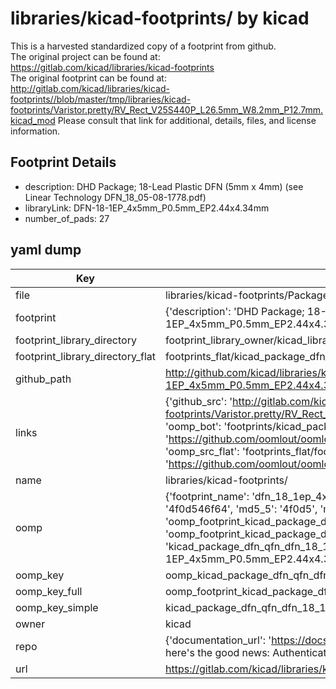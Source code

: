 # libraries/kicad-footprints/ by kicad  
This is a harvested standardized copy of a footprint from github.  
The original project can be found at:  
https://gitlab.com/kicad/libraries/kicad-footprints  
The original footprint can be found at:
http://gitlab.com/kicad/libraries/kicad-footprints//blob/master/tmp/libraries/kicad-footprints/Varistor.pretty/RV_Rect_V25S440P_L26.5mm_W8.2mm_P12.7mm.kicad_mod
Please consult that link for additional, details, files, and license information.  
## Footprint Details
* description: DHD Package; 18-Lead Plastic DFN (5mm x 4mm) (see Linear Technology DFN_18_05-08-1778.pdf)  
* libraryLink: DFN-18-1EP_4x5mm_P0.5mm_EP2.44x4.34mm  
* number_of_pads: 27  
## yaml dump  
| Key | Value |  
| --- | --- |  
| file | libraries/kicad-footprints/Package_DFN_QFN.pretty/DFN-18-1EP_4x5mm_P0.5mm_EP2.44x4.34mm.kicad_mod |  
| footprint | {'description': 'DHD Package; 18-Lead Plastic DFN (5mm x 4mm) (see Linear Technology DFN_18_05-08-1778.pdf)', 'libraryLink': 'DFN-18-1EP_4x5mm_P0.5mm_EP2.44x4.34mm', 'number_of_pads': 27} |  
| footprint_library_directory | footprint_library_owner/kicad_libraries/kicad-footprints/ |  
| footprint_library_directory_flat | footprints_flat/kicad_package_dfn_qfn_dfn_18_1ep_4x5mm_p0_5mm_ep2_44x4_34mm/working |  
| github_path | http://github.com/kicad/libraries/kicad-footprints//blob/master/tmp/libraries/kicad-footprints/Package_DFN_QFN.pretty/DFN-18-1EP_4x5mm_P0.5mm_EP2.44x4.34mm.kicad_mod |  
| links | {'github_src': 'http://gitlab.com/kicad/libraries/kicad-footprints//blob/master/tmp/libraries/kicad-footprints/Varistor.pretty/RV_Rect_V25S440P_L26.5mm_W8.2mm_P12.7mm.kicad_mod', 'github_src_repo': 'https://gitlab.com/kicad/libraries/kicad-footprints', 'oomp_bot': 'footprints/kicad_package_dfn_qfn_dfn_18_1ep_4x5mm_p0_5mm_ep2_44x4_34mm/working', 'oomp_bot_github': 'https://github.com/oomlout/oomlout_oomp_footprint_bot/tree/main/footprints/kicad_package_dfn_qfn_dfn_18_1ep_4x5mm_p0_5mm_ep2_44x4_34mm/working', 'oomp_src_flat': 'footprints_flat/footprints_flat/kicad_package_dfn_qfn_dfn_18_1ep_4x5mm_p0_5mm_ep2_44x4_34mm/working', 'oomp_src_flat_github': 'https://github.com/oomlout/oomlout_oomp_footprint_src/tree/main/footprints_flat/kicad_package_dfn_qfn_dfn_18_1ep_4x5mm_p0_5mm_ep2_44x4_34mm/working'} |  
| name | libraries/kicad-footprints/ |  
| oomp | {'footprint_name': 'dfn_18_1ep_4x5mm_p0_5mm_ep2_44x4_34mm', 'library_name': 'package_dfn_qfn', 'md5': '4f0d546f6453ce1bd3a5332e207a3aa2', 'md5_10': '4f0d546f64', 'md5_5': '4f0d5', 'md5_6': '4f0d54', 'oomp_key': 'oomp_kicad_package_dfn_qfn_dfn_18_1ep_4x5mm_p0_5mm_ep2_44x4_34mm', 'oomp_key_extra': 'oomp_footprint_kicad_package_dfn_qfn_dfn_18_1ep_4x5mm_p0_5mm_ep2_44x4_34mm', 'oomp_key_full': 'oomp_footprint_kicad_package_dfn_qfn_dfn_18_1ep_4x5mm_p0_5mm_ep2_44x4_34mm_4f0d54', 'oomp_key_simple': 'kicad_package_dfn_qfn_dfn_18_1ep_4x5mm_p0_5mm_ep2_44x4_34mm', 'original_filename': 'libraries/kicad-footprints/Package_DFN_QFN.pretty/DFN-18-1EP_4x5mm_P0.5mm_EP2.44x4.34mm.kicad_mod', 'owner_name': 'kicad'} |  
| oomp_key | oomp_kicad_package_dfn_qfn_dfn_18_1ep_4x5mm_p0_5mm_ep2_44x4_34mm |  
| oomp_key_full | oomp_footprint_kicad_package_dfn_qfn_dfn_18_1ep_4x5mm_p0_5mm_ep2_44x4_34mm |  
| oomp_key_simple | kicad_package_dfn_qfn_dfn_18_1ep_4x5mm_p0_5mm_ep2_44x4_34mm |  
| owner | kicad |  
| repo | {'documentation_url': 'https://docs.github.com/rest/overview/resources-in-the-rest-api#rate-limiting', 'message': "API rate limit exceeded for 84.66.173.59. (But here's the good news: Authenticated requests get a higher rate limit. Check out the documentation for more details.)"} |  
| url | https://gitlab.com/kicad/libraries/kicad-footprints |  


